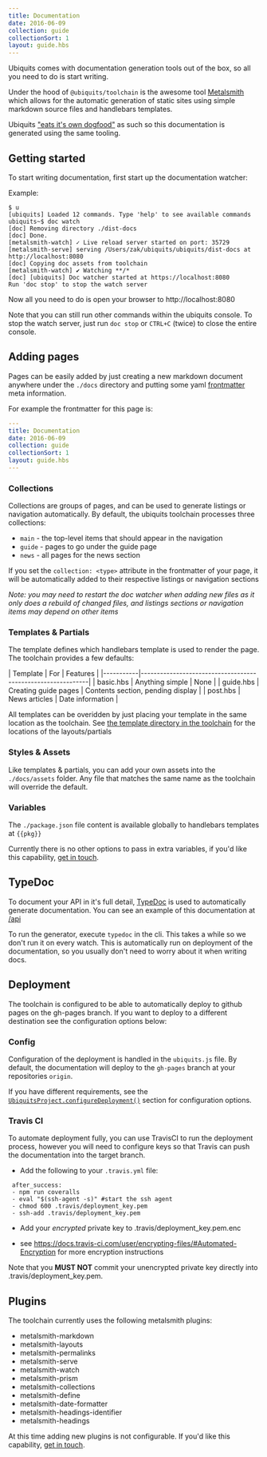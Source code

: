 ```yaml
---
title: Documentation
date: 2016-06-09
collection: guide
collectionSort: 1
layout: guide.hbs
---
```


Ubiquits comes with documentation generation tools out of the box, so all you need to do is start writing.

Under the hood of `@ubiquits/toolchain` is the awesome tool  [Metalsmith](metalsmith.io) which allows for the 
 automatic generation of static sites using simple markdown source files and handlebars templates.
  
Ubiquits ["eats it's own dogfood"](https://en.wikipedia.org/wiki/Eating_your_own_dog_food) as such so this documentation
 is generated using the same tooling. 

## Getting started
To start writing documentation, first start up the documentation watcher:

Example:
```
$ u
[ubiquits] Loaded 12 commands. Type 'help' to see available commands
ubiquits~$ doc watch
[doc] Removing directory ./dist-docs
[doc] Done.
[metalsmith-watch] ✓ Live reload server started on port: 35729
[metalsmith-serve] serving /Users/zak/ubiquits/ubiquits/dist-docs at http://localhost:8080
[doc] Copying doc assets from toolchain
[metalsmith-watch] ✔︎ Watching **/*
[doc] [ubiquits] Doc watcher started at https://localhost:8080
Run 'doc stop' to stop the watch server
```

Now all you need to do is open your browser to http://localhost:8080

Note that you can still run other commands within the ubiquits console. To stop the watch server, just run `doc stop`
 or `CTRL+C` (twice) to close the entire console.
 
## Adding pages
Pages can be easily added by just creating a new markdown document anywhere under the `./docs` directory and putting some
yaml [frontmatter](https://jekyllrb.com/docs/frontmatter/) meta information.

For example the frontmatter for this page is:
```yaml
---
title: Documentation
date: 2016-06-09
collection: guide
collectionSort: 1
layout: guide.hbs
---
```

### Collections
Collections are groups of pages, and can be used to generate listings or navigation automatically.
By default, the ubiquits toolchain processes three collections:
* `main` - the top-level items that should appear in the navigation
* `guide` - pages to go under the guide page
* `news` - all pages for the news section

If you set the `collection: <type>` attribute in the frontmatter of your page, it will be automatically added to their
 respective listings or navigation sections
 
*Note: you may need to restart the doc watcher when adding new files as it only does a rebuild of changed files, 
and listings sections or navigation items may depend on other items*


### Templates & Partials
The template defines which handlebars template is used to render the page. The toolchain provides a few defaults:
 
| Template  | For                   | Features                            | 
|-----------|-------------------------------------------------------------|
| basic.hbs | Anything simple       | None                                |
| guide.hbs | Creating guide pages  | Contents section, pending display   |
| post.hbs  | News articles         | Date information                    |

All templates can be overidden by just placing your template in the same location as the toolchain.
See [the template directory in the toolchain](https://github.com/ubiquits/toolchain/tree/master/docs/templates) 
for the locations of the layouts/partials

### Styles & Assets
Like templates & partials, you can add your own assets into the `./docs/assets` folder. 
Any file that matches the same name as the toolchain will override the default.

### Variables
The `./package.json` file content is available globally to handlebars templates at `{{pkg}}`

Currently there is no other options to pass in extra variables, 
if you'd like this capability, [get in touch](https://github.com/ubiquits/toolchain/issues).

## TypeDoc
To document your API in it's full detail, [TypeDoc](http://typedoc.io) is used to automatically generate documentation.
You can see an example of this documentation at [/api](/api)

To run the generator, execute `typedoc` in the cli. This takes a while so we don't run it on every watch. This is
 automatically run on deployment of the documentation, so you usually don't need to worry about it when writing docs.
 
## Deployment
The toolchain is configured to be able to automatically deploy to github pages on the gh-pages branch.
If you want to deploy to a different destination see the configuration options below:

### Config
Configuration of the deployment is handled in the `ubiquits.js` file. 
By default, the documentation will deploy to the `gh-pages` branch at your repositories `origin`.

If you have different requirements, see the [`UbiquitsProject.configureDeployment()`](/guide/cli/#-configuredeployment-config-) section for configuration options.

### Travis CI
To automate deployment fully, you can use TravisCI to run the deployment process, however you will need to configure
 keys so that Travis can push the documentation into the target branch.
 
* Add the following to your `.travis.yml` file:
 
```
 after_success:
 - npm run coveralls
 - eval "$(ssh-agent -s)" #start the ssh agent
 - chmod 600 .travis/deployment_key.pem
 - ssh-add .travis/deployment_key.pem
```
* Add your *encrypted* private key to .travis/deployment_key.pem.enc 
- see https://docs.travis-ci.com/user/encrypting-files/#Automated-Encryption for more encryption instructions

Note that you **MUST NOT** commit your unencrypted private key directly into .travis/deployment_key.pem.

## Plugins
The toolchain currently uses the following metalsmith plugins:

* metalsmith-markdown
* metalsmith-layouts
* metalsmith-permalinks 
* metalsmith-serve
* metalsmith-watch
* metalsmith-prism
* metalsmith-collections
* metalsmith-define
* metalsmith-date-formatter
* metalsmith-headings-identifier
* metalsmith-headings

At this time adding new plugins is not configurable. If you'd like this capability, [get in touch](https://github.com/ubiquits/toolchain/issues).

